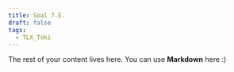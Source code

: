 ```yaml
---
title: Soal 7.E.
draft: false
tags:
  - TLX_Toki
---
```

 
The rest of your content lives here. You can use **Markdown** here  :)